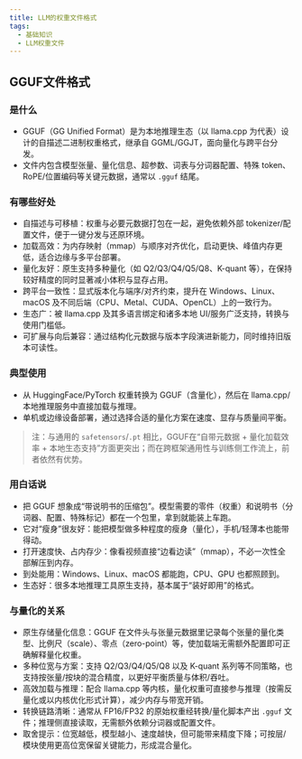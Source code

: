 ```yaml
---
title: LLM的权重文件格式
tags:
  - 基础知识
  - LLM权重文件
---
```


## GGUF文件格式

### 是什么
- GGUF（GG Unified Format）是为本地推理生态（以 llama.cpp 为代表）设计的自描述二进制权重格式，继承自 GGML/GGJT，面向量化与跨平台分发。
- 文件内包含模型张量、量化信息、超参数、词表与分词器配置、特殊 token、RoPE/位置编码等关键元数据，通常以 `.gguf` 结尾。

### 有哪些好处
- 自描述与可移植：权重与必要元数据打包在一起，避免依赖外部 tokenizer/配置文件，便于一键分发与还原环境。
- 加载高效：为内存映射（mmap）与顺序对齐优化，启动更快、峰值内存更低，适合边缘与多平台部署。
- 量化友好：原生支持多种量化（如 Q2/Q3/Q4/Q5/Q8、K-quant 等），在保持较好精度的同时显著减小体积与显存占用。
- 跨平台一致性：显式版本化与端序/对齐约束，提升在 Windows、Linux、macOS 及不同后端（CPU、Metal、CUDA、OpenCL）上的一致行为。
- 生态广：被 llama.cpp 及其多语言绑定和诸多本地 UI/服务广泛支持，转换与使用门槛低。
- 可扩展与向后兼容：通过结构化元数据与版本字段演进新能力，同时维持旧版本可读性。

### 典型使用
- 从 HuggingFace/PyTorch 权重转换为 GGUF（含量化），然后在 llama.cpp/本地推理服务中直接加载与推理。
- 单机或边缘设备部署，通过选择合适的量化方案在速度、显存与质量间平衡。

> 注：与通用的 `safetensors`/`.pt` 相比，GGUF在“自带元数据 + 量化加载效率 + 本地生态支持”方面更突出；而在跨框架通用性与训练侧工作流上，前者依然有优势。

### 用白话说
- 把 GGUF 想象成“带说明书的压缩包”。模型需要的零件（权重）和说明书（分词器、配置、特殊标记）都在一个包里，拿到就能装上车跑。
- 它对“瘦身”很友好：能把模型做多种程度的瘦身（量化），手机/轻薄本也能带得动。
- 打开速度快、占内存少：像看视频直接“边看边读”（mmap），不必一次性全部解压到内存。
- 到处能用：Windows、Linux、macOS 都能跑，CPU、GPU 也都照顾到。
- 生态好：很多本地推理工具原生支持，基本属于“装好即用”的格式。

### 与量化的关系
- 原生存储量化信息：GGUF 在文件头与张量元数据里记录每个张量的量化类型、比例尺（scale）、零点（zero-point）等，使加载端无需额外配置即可正确解释量化权重。
- 多种位宽与方案：支持 Q2/Q3/Q4/Q5/Q8 以及 K-quant 系列等不同策略，也支持按张量/按块的混合精度，以更好平衡质量与体积/吞吐。
- 高效加载与推理：配合 llama.cpp 等内核，量化权重可直接参与推理（按需反量化或以内核优化形式计算），减少内存与带宽开销。
- 转换链路清晰：通常从 FP16/FP32 的原始权重经转换/量化脚本产出 `.gguf` 文件；推理侧直接读取，无需额外依赖分词器或配置文件。
- 取舍提示：位宽越低，模型越小、速度越快，但可能带来精度下降；可按层/模块使用更高位宽保留关键能力，形成混合量化。
